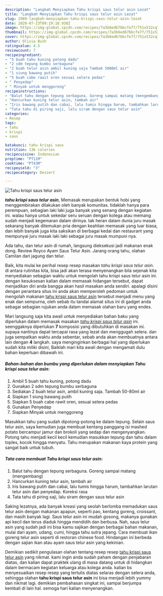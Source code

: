 ```yaml
---
description: "Langkah Menyiapkan Tahu krispi saus telur asin Lezat"
title: "Langkah Menyiapkan Tahu krispi saus telur asin Lezat"
slug: 2989-langkah-menyiapkan-tahu-krispi-saus-telur-asin-lezat
date: 2020-07-23T09:19:10.930Z
image: https://img-global.cpcdn.com/recipes/7a3b6ed676bcfe7f/751x532cq70/tahu-krispi-saus-telur-asin-foto-resep-utama.jpg
thumbnail: https://img-global.cpcdn.com/recipes/7a3b6ed676bcfe7f/751x532cq70/tahu-krispi-saus-telur-asin-foto-resep-utama.jpg
cover: https://img-global.cpcdn.com/recipes/7a3b6ed676bcfe7f/751x532cq70/tahu-krispi-saus-telur-asin-foto-resep-utama.jpg
author: Olivia Bush
ratingvalue: 4.5
reviewcount: 7
recipeingredient:
- "5 buah tahu kuning potong dadu"
- "2 sdm tepung bumbu serbaguna"
- "2 buah telur asin ambil kuning saja Tambah 5080ml air"
- "1 siung bawang putih"
- "5 buah cabe rawit oren sesuai selera pedas"
- " Penyedap"
- " Minyak untuk menggoreng"
recipeinstructions:
- "Balut tahu dengan tepung serbaguna. Goreng sampai matang (mengembang)"
- "Hancurkan kuning telur asin, tambah air"
- "Iris bawang putih dan cabai, lalu tumis hingga harum, tambahkan larutan telur asin dan penyedap. Koreksi rasa"
- "Tata tahu di piring saji, lalu siram dengan saus telur asin"
categories:
- Resep
tags:
- tahu
- krispi
- saus

katakunci: tahu krispi saus 
nutrition: 136 calories
recipecuisine: Indonesian
preptime: "PT11M"
cooktime: "PT43M"
recipeyield: "3"
recipecategory: Dessert

---
```



![Tahu krispi saus telur asin](https://img-global.cpcdn.com/recipes/7a3b6ed676bcfe7f/751x532cq70/tahu-krispi-saus-telur-asin-foto-resep-utama.jpg)

<b><i>tahu krispi saus telur asin</i></b>, Memasak merupakan bentuk hobi yang menggembirakan dilakukan oleh banyak komunitas. tidaklah hanya para perempuan, sebagian laki laki juga banyak yang senang dengan kegiatan ini. walau hanya untuk sekedar seru seruan dengan kolega atau memang sudah menjadi kegemaran dalam dirinya. tak heran dalam dunia juru masak sekarang banyak ditemukan pria dengan keahlian memasak yang luar biasa, dan lebih banyak juga kita saksikan di berbagai kedai dan restaurant yang mempunyai juru masak laki laki sebagai juru masak mumpuni nya.

Ada tahu, dan telur asin di rumah, langsung dieksekusi jadi makanan enak dong. Review Royco Ayam Saus Telur Asin. Jarang orang tahu, olahan Camilan dari jagung dan telur.

Baik, kita mulai ke perihal resep resep masakan <i>tahu krispi saus telur asin</i>. di antara rutinitas kita, bisa jadi akan terasa menyenangkan bila sejenak kita menyediakan sebagian waktu untuk mengolah tahu krispi saus telur asin ini. dengan kesuksesan kalian dalam memasak hidangan tersebut, dapat menjadikan diri anda bangga akan hasil masakan anda sendiri. apalagi disini dengan perantara situs ini anda akan memperoleh pedoman untuk mengolah makanan <u>tahu krispi saus telur asin</u> tersebut menjadi menu yang enak dan sempurna, oleh sebab itu tandai alamat situs ini di gadget anda sebagai sebagian rujukan anda dalam memasak olahan baru yang endes.


Mari langsung saja kita awali untuk menyediakan bahan baku yang diperlukan dalam memasak masakan <u><i>tahu krispi saus telur asin</i></u> ini. seenggaknya diperlukan <b>7</b> komposisi yang dibutuhkan di masakan ini. supaya nantinya dapat tercapai rasa yang lezat dan menggugah selera. dan juga sempatkan waktu anda sebentar, sebab anda akan membuatnya antara lain dengan <b>4</b> langkah. saya menginginkan berbagai hal yang diperlukan sudah kita miliki disini, Baiklah mari kita awali dengan mengamati dulu bahan keperluan dibawah ini.

<!--inarticleads1-->

##### Bahan-bahan dan bumbu yang diperlukan dalam menyiapkan Tahu krispi saus telur asin:

1. Ambil 5 buah tahu kuning, potong dadu
1. Gunakan 2 sdm tepung bumbu serbaguna
1. Sediakan 2 buah telur asin, ambil kuning saja. Tambah 50-80ml air
1. Siapkan 1 siung bawang putih
1. Siapkan 5 buah cabe rawit oren, sesuai selera pedas
1. Gunakan  Penyedap
1. Siapkan  Minyak untuk menggoreng


Masukkan tahu yang sudah dipotong-potong ke dalam tepung. Selain saus telur asin, saya kemudian juga membuat kentang panggang isi mashed potato bercampur jamur dan brokoli yang sedap dan mengenyangkan. Potong tahu menjadi kecil kecil kemudian masukkan tepung dan tahu dalam toples, kocok hingga menyatu. Tahu merupakan makanan kaya protein yang sangat baik untuk tubuh. 

<!--inarticleads2-->

##### Tata cara membuat Tahu krispi saus telur asin:

1. Balut tahu dengan tepung serbaguna. Goreng sampai matang (mengembang)
1. Hancurkan kuning telur asin, tambah air
1. Iris bawang putih dan cabai, lalu tumis hingga harum, tambahkan larutan telur asin dan penyedap. Koreksi rasa
1. Tata tahu di piring saji, lalu siram dengan saus telur asin


Saking lezatnya, ada banyak kreasi yang seolah berlomba memadukan saus telur asin dengan makanan apapun, seperti pao, kentang goreng, croissant, dan masih banyak lagi. Saus telur asin ini mudah gosong, makanya gunakan api kecil dan terus diaduk hingga mendidih dan berbusa. Nah, saus telur asin yang sudah jadi ini bisa kamu sajikan dengan berbagai bahan makanan, mulai dari ayam, udang, cumi, hingga tahu sutra jepang. Cara membuat ikan goreng telur asin seperti di restoran chinese food. Hindangan ini berbeda dengan sajian ikan atau ayam saus telur asin yang kekinian. 

Demikian sedikit pengulasan olahan tentang resep resep <u>tahu krispi saus telur asin</u> yang nikmat. kami ingin anda sudah paham dengan penjabaran diatas, dan kalian dapat praktek ulang di masa datang untuk di hidangkan dalam bermacam kegiatan keluarga atau kolega anda. kalian bs menyesuaikan resep resep yang tertulis diatas selaras dengan selera anda, sehingga olahan <b>tahu krispi saus telur asin</b> ini bisa menjadi lebih yummy dan nikmat lagi. demikian pembahasan singkat ini, sampai berjumpa kembali di lain hal. semoga hari kalian menyenangkan.
